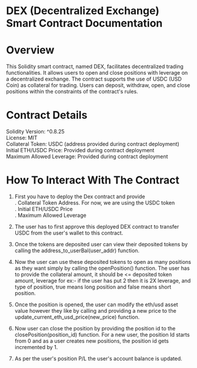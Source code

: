 # DEX (Decentralized Exchange) Smart Contract Documentation

# Overview
This Solidity smart contract, named DEX, facilitates decentralized trading functionalities. It allows users to open and close positions with leverage on a decentralized exchange. The contract supports the use of USDC (USD Coin) as collateral for trading. Users can deposit, withdraw, open, and close positions within the constraints of the contract's rules.

# Contract Details
Solidity Version: ^0.8.25 <br />
License: MIT <br />
Collateral Token: USDC (address provided during contract deployment) <br />
Initial ETH/USDC Price: Provided during contract deployment <br />
Maximum Allowed Leverage: Provided during contract deployment <br />

# How To Interact With The Contract
1. First you have to deploy the Dex contract and provide <br/>
   . Collateral Token Address. For now, we are using the USDC token <br/> 
   . Initial ETH/USDC Price <br/>
   . Maximum Allowed Leverage <br/>

2. The user has to first approve this deployed DEX contract to transfer USDC from the user's wallet to this contract.
3. Once the tokens are deposited user can view their deposited tokens by calling the address_to_userBal(user_addr) function.
4. Now the user can use these deposited tokens to open as many positions as they want simply by calling the openPosition() function. The user has to provide the collateral amount, it should be <= deposited token amount, leverage for ex:- if the user has put 2 then it is 2X leverage, and type of position, true means long position and false means short position.
5. Once the position is opened, the user can modify the eth/usd asset value however they like by calling and providing a new price to the update_current_eth_usd_price(new_price) function.
6. Now user can close the position by providing the position id to the closePosition(position_id) function. For a new user, the position Id starts from 0 and as a user creates new positions, the position id gets incremented by 1.
7. As per the user's position P/L the user's account balance is updated.
